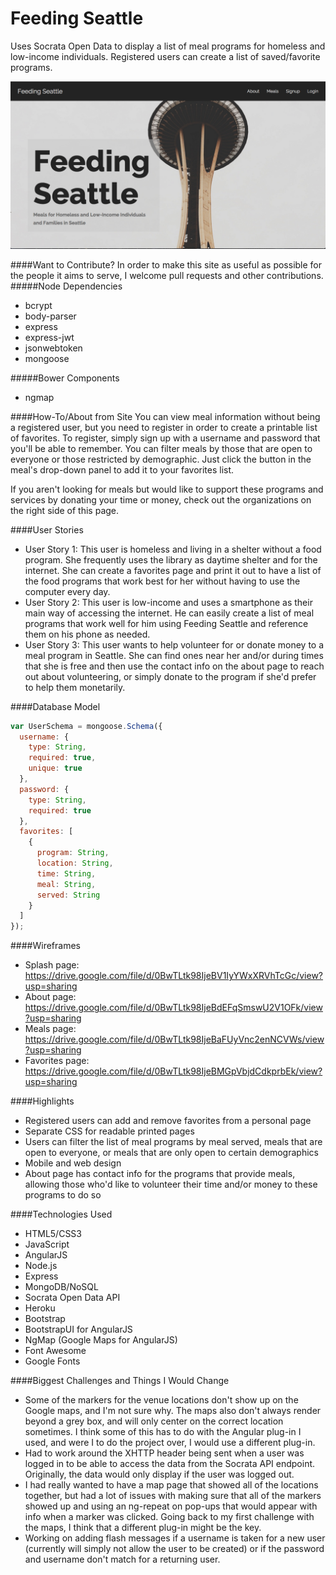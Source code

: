 # Feeding Seattle
Uses Socrata Open Data to display a list of meal programs for homeless and low-income individuals. Registered users can create a list of saved/favorite programs. 

![Image of Screenshot](public/app/images/screenshot.png)

####Want to Contribute?
In order to make this site as useful as possible for the people it aims to serve, I welcome pull requests and other contributions.
#####Node Dependencies
* bcrypt
* body-parser
* express
* express-jwt
* jsonwebtoken
* mongoose

#####Bower Components
* ngmap

####How-To/About from Site
You can view meal information without being a registered user, but you need to register in order to create a printable list of favorites. To register, simply sign up with a username and password that you'll be able to remember. You can filter meals by those that are open to everyone or those restricted by demographic. Just click the button in the meal's drop-down panel to add it to your favorites list.

If you aren't looking for meals but would like to support these programs and services by donating your time or money, check out the organizations on the right side of this page.

####User Stories
* User Story 1: This user is homeless and living in a shelter without a food program. She frequently uses the library as daytime shelter and for the internet. She can create a favorites page and print it out to have a list of the food programs that work best for her without having to use the computer every day.
* User Story 2: This user is low-income and uses a smartphone as their main way of accessing the internet. He can easily create a list of meal programs that work well for him using Feeding Seattle and reference them on his phone as needed.
* User Story 3: This user wants to help volunteer for or donate money to a meal program in Seattle. She can find ones near her and/or during times that she is free and then use the contact info on the about page to reach out about volunteering, or simply donate to the program if she'd prefer to help them monetarily. 

####Database Model

```javascript
var UserSchema = mongoose.Schema({
  username: {
    type: String,
    required: true,
    unique: true
  },
  password: {
    type: String,
    required: true
  },
  favorites: [
    {
      program: String,
      location: String,
      time: String,
      meal: String,
      served: String
    }
  ]
});
```

####Wireframes
* Splash page: https://drive.google.com/file/d/0BwTLtk98IjeBV1IyYWxXRVhTcGc/view?usp=sharing
* About page: https://drive.google.com/file/d/0BwTLtk98IjeBdEFqSmswU2V1OFk/view?usp=sharing
* Meals page: https://drive.google.com/file/d/0BwTLtk98IjeBaFUyVnc2enNCVWs/view?usp=sharing
* Favorites page: https://drive.google.com/file/d/0BwTLtk98IjeBMGpVbjdCdkprbEk/view?usp=sharing

####Highlights
* Registered users can add and remove favorites from a personal page
* Separate CSS for readable printed pages
* Users can filter the list of meal programs by meal served, meals that are open to everyone, or meals that are only open to certain demographics
* Mobile and web design
* About page has contact info for the programs that provide meals, allowing those who'd like to volunteer their time and/or money to these programs to do so

####Technologies Used
* HTML5/CSS3
* JavaScript
* AngularJS
* Node.js
* Express
* MongoDB/NoSQL
* Socrata Open Data API
* Heroku
* Bootstrap
* BootstrapUI for AngularJS
* NgMap (Google Maps for AngularJS)
* Font Awesome
* Google Fonts

####Biggest Challenges and Things I Would Change
* Some of the markers for the venue locations don't show up on the Google maps, and I'm not sure why. The maps also don't always render beyond a grey box, and will only center on the correct location sometimes. I think some of this has to do with the Angular plug-in I used, and were I to do the project over, I would use a different plug-in. 
* Had to work around the XHTTP header being sent when a user was logged in to be able to access the data from the Socrata API endpoint. Originally, the data would only display if the user was logged out.
* I had really wanted to have a map page that showed all of the locations together, but had a lot of issues with making sure that all of the markers showed up and using an ng-repeat on pop-ups that would appear with info when a marker was clicked. Going back to my first challenge with the maps, I think that a different plug-in might be the key.
* Working on adding flash messages if a username is taken for a new user (currently will simply not allow the user to be created) or if the password and username don't match for a returning user.
